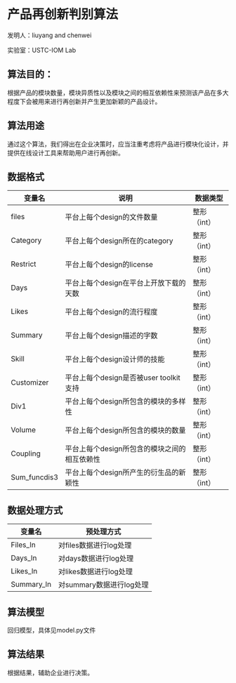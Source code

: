 # 产品再创新判别算法

发明人：liuyang and chenwei

实验室：USTC-IOM Lab

## 算法目的：

根据产品的模块数量，模块异质性以及模块之间的相互依赖性来预测该产品在多大程度下会被用来进行再创新并产生更加新颖的产品设计。

## 算法用途

通过这个算法，我们得出在企业决策时，应当注重考虑将产品进行模块化设计，并提供在线设计工具来帮助用户进行再创新。

## 数据格式

|     变量名          |     说明                                            |     数据类型       |
|---------------------|-----------------------------------------------------|--------------------|
|     files           |     平台上每个design的文件数量                      |     整形（int）    |
|     Category        |     平台上每个design所在的category                  |     整形（int）    |
|     Restrict        |     平台上每个design的license                       |     整形（int）    |
|     Days            |     平台上每个design在平台上开放下载的天数          |     整形（int）    |
|     Likes           |     平台上每个design的流行程度                      |     整形（int）    |
|     Summary         |     平台上每个design描述的字数                      |     整形（int）    |
|     Skill           |     平台上每个design设计师的技能                    |     整形（int）    |
|     Customizer      |     平台上每个design是否被user   toolkit支持        |     整形（int）    |
|     Div1            |     平台上每个design所包含的模块的多样性            |     整形（int）    |
|     Volume          |     平台上每个design所包含的模块的数量              |     整形（int）    |
|     Coupling        |     平台上每个design所包含的模块之间的相互依赖性    |     整形（int）    |
|     Sum_funcdis3    |     平台上每个design所产生的衍生品的新颖性          |     整形（int）    |


## 数据处理方式
|     变量名        |     预处理方式                  |
|-------------------|---------------------------------|
|     Files_ln      |     对files数据进行log处理      |
|     Days_ln       |     对days数据进行log处理       |
|     Likes_ln      |     对likes数据进行log处理      |
|     Summary_ln    |     对summary数据进行log处理    |



## 算法模型
  回归模型，具体见model.py文件
  
  
## 算法结果
  根据结果，辅助企业进行决策。



